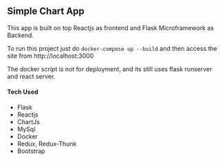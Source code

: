 ## Simple Chart App

This app is built on top Reactjs as frontend and Flask Microframework as Backend.

To run this project just do `docker-compose up --build` and then access the site from http://localhost:3000

The docker script is not for deployment, and its still uses flask runserver and react server.

#### Tech Used

- Flask
- Reactjs
- ChartJs
- MySql
- Docker
- Redux, Redux-Thunk
- Bootstrap